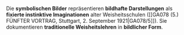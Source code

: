 
Die **symbolischen Bilder** repräsentieren **bildhafte Darstellungen** als **fixierte instinktive Imaginationen** alter Weisheitsschulen ([[GA078 (5.) FÜNFTER VORTRAG, Stuttgart, 2. September 1921|GA078/5]]). Sie dokumentieren **traditionelle Weisheitslehren** in **bildlicher Form**.

